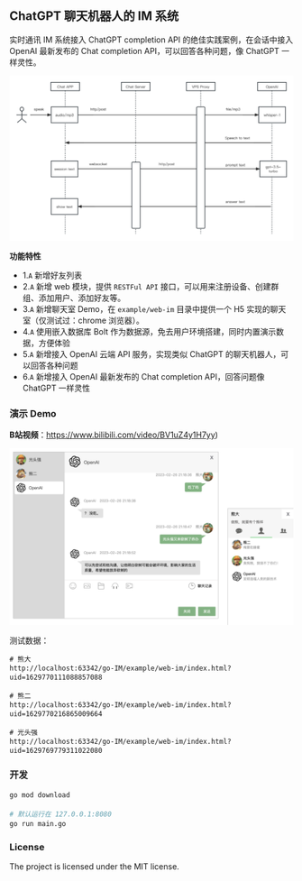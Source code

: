 ## ChatGPT 聊天机器人的 IM 系统

实时通讯 IM 系统接入 ChatGPT completion API 的绝佳实践案例，在会话中接入 OpenAI 最新发布的 Chat completion API，可以回答各种问题，像 ChatGPT 一样灵性。

![架构设计](./doc/im/ChatGPT-IM.jpg)

**功能特性**

- 1.`A` 新增好友列表
- 2.`A` 新增 web 模块，提供 `RESTFul API` 接口，可以用来注册设备、创建群组、添加用户、添加好友等。
- 3.`A` 新增聊天室 Demo，在 `example/web-im` 目录中提供一个 H5 实现的聊天室（仅测试过：chrome 浏览器）。
- 4.`A` 使用嵌入数据库 Bolt 作为数据源，免去用户环境搭建，同时内置演示数据，方便体验
- 5.`A` 新增接入 OpenAI 云端 API 服务，实现类似 ChatGPT 的聊天机器人，可以回答各种问题
- 6.`A` 新增接入 OpenAI 最新发布的 Chat completion API，回答问题像 ChatGPT 一样灵性

### 演示 Demo

**B站视频**：https://www.bilibili.com/video/BV1uZ4y1H7yy)

![封面](./doc/im/cover-openai.jpg)

测试数据：

```shell
# 熊大
http://localhost:63342/go-IM/example/web-im/index.html?uid=1629770111088857088

# 熊二
http://localhost:63342/go-IM/example/web-im/index.html?uid=1629770216865009664

# 光头强
http://localhost:63342/go-IM/example/web-im/index.html?uid=1629769779311022080
```

### 开发

```sh
go mod download

# 默认运行在 127.0.0.1:8080
go run main.go
```

### License

The project is licensed under the MIT license.
